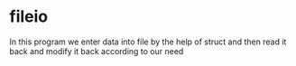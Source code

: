# fileio
In this program we enter data into file by the help of struct and then read it back and modify it back according to our need
